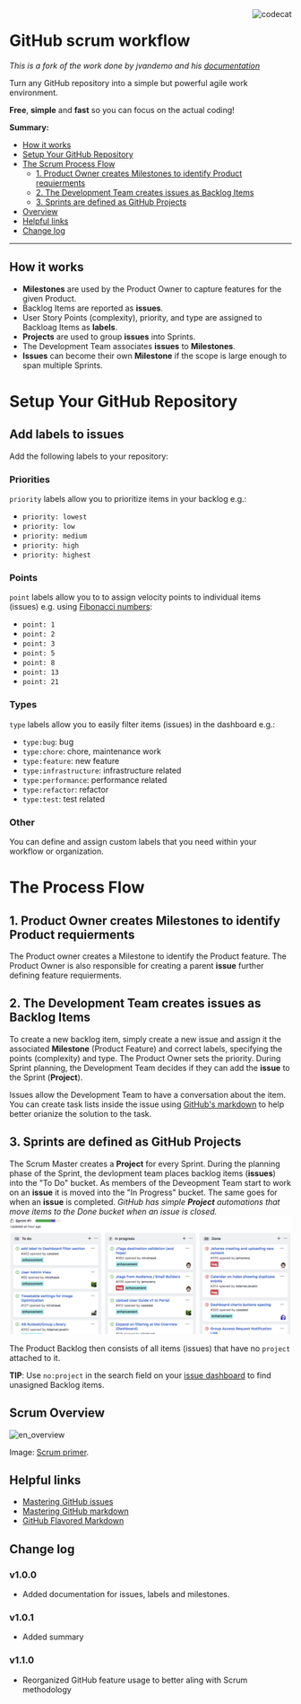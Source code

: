 <img src="https://cloud.githubusercontent.com/assets/1859381/5397698/9972fe22-815c-11e4-8be6-21e1d0d05849.jpg" alt="codecat" align="right">

# GitHub scrum workflow

*This is a fork of the work done by jvandemo and his [documentation](https://github.com/jvandemo/github-scrum-workflow)*

Turn any GitHub repository into a simple but powerful agile work environment.

**Free**, **simple** and **fast** so you can focus on the actual coding!

**Summary:**

+ [How it works](#how-it-works)
+ [Setup Your GitHub Repository](#setup-your-github-repository)
+ [The Scrum Process Flow](#the-process-flow)
  + [1. Product Owner creates Milestones to identify Product requierments](#1-product-owner-creates-milestones-to-identify-product-requierments)
  + [2. The Development Team creates issues as Backlog Items](#2-the-development-team-creates-issues-as-backlog-items)
  + [3. Sprints are defined as GitHub Projects](#3-sprints-are-defined-as-gitHub-projects)
+ [Overview](#scrum-overview)
+ [Helpful links](#helpful-links)
+ [Change log](#change-log)

---

## How it works
- **Milestones** are used by the Product Owner to capture features for the given Product.
- Backlog Items are reported as **issues**.
- User Story Points (complexity), priority, and type are assigned to Backloag Items as **labels**.
- **Projects** are used to group **issues** into Sprints.
- The Development Team associates **issues** to **Milestones**.
- **Issues** can become their own **Milestone** if the scope is large enough to span multiple Sprints.

# Setup Your GitHub Repository

## Add labels to issues

Add the following labels to your repository:

### Priorities

`priority` labels allow you to prioritize items in your backlog e.g.:

- `priority: lowest`
- `priority: low`
- `priority: medium`
- `priority: high`
- `priority: highest`

### Points

`point` labels allow you to to assign velocity points to individual items (issues) e.g. using [Fibonacci numbers](http://en.wikipedia.org/wiki/Fibonacci_number):

- `point: 1`
- `point: 2`
- `point: 3`
- `point: 5`
- `point: 8`
- `point: 13`
- `point: 21`

### Types

`type` labels allow you to easily filter items (issues) in the dashboard e.g.:

- `type:bug`: bug
- `type:chore`: chore, maintenance work
- `type:feature`: new feature
- `type:infrastructure`: infrastructure related
- `type:performance`: performance related
- `type:refactor`: refactor
- `type:test`: test related

### Other

You can define and assign custom labels that you need within your workflow or organization.

# The Process Flow

## 1. Product Owner creates Milestones to identify Product requierments

The Product owner creates a Milestone to identify the Product feature. The Product Owner is also responsible for creating a parent **issue** further defining feature requierments.

## 2. The Development Team creates issues as Backlog Items

To create a new backlog item, simply create a new issue and assign it the associated **Milestone** (Product Feature) and correct labels, specifying the points (complexity) and type.
The Product Owner sets the priority.
During Sprint planning, the Development Team decides if they can add the **issue** to the Sprint (**Project**).

Issues allow the Development Team to have a conversation about the item. You can create task lists inside the issue using [GitHub's markdown](https://guides.github.com/features/mastering-markdown/) to help better orianize the solution to the task.

## 3. Sprints are defined as GitHub Projects

The Scrum Master creates a **Project** for every Sprint. During the planning phase of the Sprint, the devlopment team places backlog items (**issues**) into the "To Do" bucket. As members of the Deveopment Team start to work on an **issue** it is moved into the "In Progress" bucket. The same goes for when an **issue** is completed. *GitHub has simple **Project** automations that move items to the Done bucket when an issue is closed.*
![en_project_view](./project_view.png)

The Product Backlog then consists of all items (issues) that have no `project` attached to it.

**TIP**: Use `no:project` in the search field on your [issue dashboard](https://github.com/issues) to find unasigned Backlog items.

## Scrum Overview

![en_overview](https://cloud.githubusercontent.com/assets/1859381/5411950/c44c229e-8207-11e4-915f-d31ccd66c5bd.png)

Image: [Scrum primer](http://www.scrumprimer.org/overview).

## Helpful links

- [Mastering GitHub issues](https://guides.github.com/features/issues/)
- [Mastering GitHub markdown](https://guides.github.com/features/mastering-markdown/)
- [GitHub Flavored Markdown](https://help.github.com/articles/github-flavored-markdown/)

## Change log

### v1.0.0

- Added documentation for issues, labels and milestones.

### v1.0.1

- Added summary

### v1.1.0

- Reorganized GitHub feature usage to better aling with Scrum methodology